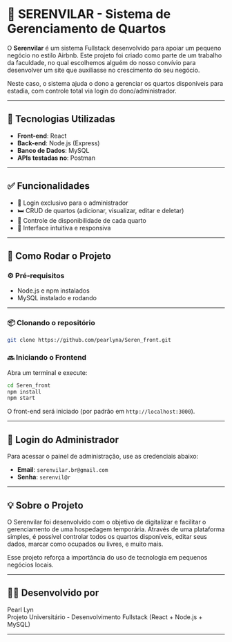 # 🏡 SERENVILAR - Sistema de Gerenciamento de Quartos

O **Serenvilar** é um sistema Fullstack desenvolvido para apoiar um pequeno negócio no estilo Airbnb. Este projeto foi criado como parte de um trabalho da faculdade, no qual escolhemos alguém do nosso convívio para desenvolver um site que auxiliasse no crescimento do seu negócio.  

Neste caso, o sistema ajuda o dono a gerenciar os quartos disponíveis para estadia, com controle total via login do dono/administrador.

---

## 🔧 Tecnologias Utilizadas

- **Front-end**: React  
- **Back-end**: Node.js (Express)  
- **Banco de Dados**: MySQL  
- **APIs testadas no**: Postman

---

## ✅ Funcionalidades

- 🔐 Login exclusivo para o administrador
- 🛏️ CRUD de quartos (adicionar, visualizar, editar e deletar)
- 📆 Controle de disponibilidade de cada quarto
- 📱 Interface intuitiva e responsiva

---

## 🚀 Como Rodar o Projeto

### ⚙️ Pré-requisitos

- Node.js e npm instalados
- MySQL instalado e rodando

---

### 📦 Clonando o repositório

```bash
git clone https://github.com/pearlyna/Seren_front.git
```

### 🔜 Iniciando o Frontend

Abra um terminal e execute:

```bash
cd Seren_front
npm install
npm start
```

O front-end será iniciado (por padrão em `http://localhost:3000`).

---

## 🔐 Login do Administrador

Para acessar o painel de administração, use as credenciais abaixo:

- **Email**: `serenvilar.br@gmail.com`  
- **Senha**: `serenvil@r`
  
---

## 💡 Sobre o Projeto

O Serenvilar foi desenvolvido com o objetivo de digitalizar e facilitar o gerenciamento de uma hospedagem temporária. Através de uma plataforma simples, é possível controlar todos os quartos disponíveis, editar seus dados, marcar como ocupados ou livres, e muito mais.

Esse projeto reforça a importância do uso de tecnologia em pequenos negócios locais.

---

## 👩‍💻 Desenvolvido por

Pearl Lyn  
Projeto Universitário - Desenvolvimento Fullstack (React + Node.js + MySQL)

---
